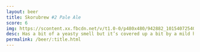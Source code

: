 ```yaml
---
layout: beer
title: Skorubrew #2 Pale Ale
score: 6
img: https://scontent.xx.fbcdn.net/v/t1.0-0/p480x480/942882_10154072540043745_2361335499708872878_n.jpg?oh=6a19ce371b12d8db70743ec469571cb7&oe=58961FC4
desc: Has a bit of a yeasty smell but it’s covered up a bit by a mild hop aroma. Low on bitterness with a bit of sweetness and not too malty. All round quite drinkable
permalink: /beer/:title.html
---
```

